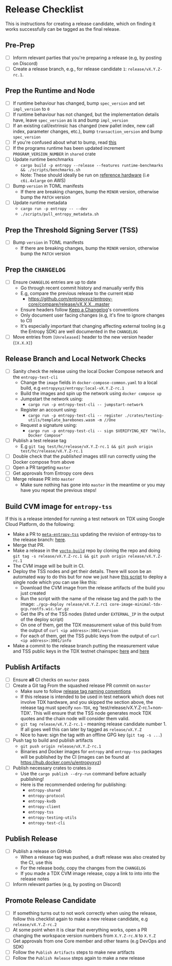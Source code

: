 # Release Checklist

This is instructions for creating a release candidate, which on finding it works successfully can be
tagged as the final release.

## Pre-Prep
- [ ] Inform relevant parties that you're preparing a release (e.g, by posting on Discord)
- [ ] Create a release branch, e.g., for release candidate `1`: `release/vX.Y.Z-rc.1`.

## Prep the Runtime and Node
- [ ] If runtime behaviour has changed, bump `spec_version` and set `impl_version` to `0`
- [ ] If runtime behaviour has not changed, but the implementation details have, leave `spec_version`
  as is and bump `impl_version`
- [ ] If an existing call/extrinsic has changed (new pallet index, new call index, parameter changes,
  etc.), bump `transaction_version` and bump `spec_version`
- [ ] If you're confused about what to bump, read [this](https://paritytech.github.io/polkadot-sdk/master/sp_version/struct.RuntimeVersion.html)
- [ ] If the programs runtime has been updated increment `PROGRAM_VERSION_NUMBER` in `shared` crate
- [ ] Update runtime benchmarks
    - `cargo build -p entropy --release --features runtime-benchmarks && ./scripts/benchmarks.sh`
    - Note: These should ideally be run on [reference hardware](https://wiki.polkadot.network/docs/maintain-guides-how-to-validate-polkadot#reference-hardware) (i.e `c6i.4xlarge` on AWS)
- [ ] Bump `version` in TOML manifests
    - If there are breaking changes, bump the `MINOR` version, otherwise bump the `PATCH` version
- [ ] Update runtime metadata
    - `cargo run -p entropy -- --dev`
    - `./scripts/pull_entropy_metadata.sh`

## Prep the Threshold Signing Server (TSS)
- [ ] Bump `version` in TOML manifests
    - If there are breaking changes, bump the `MINOR` version, otherwise bump the `PATCH` version

## Prep the `CHANGELOG`
- [ ] Ensure `CHANGELOG` entries are up to date
    - Go through recent commit history and manually verify this
    - E.g, compare the previous release to the current `HEAD`
        - https://github.com/entropyxyz/entropy-core/compare/release/vX.X.X...master
    - Ensure headers follow [Keep a Changelog](https://keepachangelog.com/en/1.1.0/)'s conventions
    - Only document user facing changes (e.g, it's fine to ignore changes to CI)
    - It's especially important that changing affecting external tooling (e.g the Entropy SDK) are
      well documented in the `CHANGELOG`
- [ ] Move entries from `[Unreleased]` header to the new version header (`[X.X.X]`)

## Release Branch and Local Network Checks
- [ ] Sanity check the release using the local Docker Compose network and the `entropy-test-cli`
    - Change the `image` fields in `docker-compose-common.yaml` to a local build, e.g
      `entropyxyz/entropy:local-vX.Y.Z-rc.1`
    - Build the images and spin up the network using `docker compose up`
    - Jumpstart the network using:
        - `cargo run -p entropy-test-cli -- jumpstart-network`
    - Register an account using:
        - `cargo run -p entropy-test-cli -- register ./crates/testing-utils/template_barebones.wasm -m //One`
    - Request a signature using:
        - `cargo run -p entropy-test-cli -- sign $VERIFYING_KEY "Hello, Docker Compose"`
- [ ] Publish a test release tag
    - E.g `git tag test/hc/release/vX.Y.Z-rc.1 && git push origin test/hc/release/vX.Y.Z-rc.1`
- [ ] Double check that the _published_ images still run correctly using the Docker compose from
      above
- [ ] Open a PR targeting `master`
- [ ] Get approvals from Entropy core devs
- [ ] Merge release PR into `master`
    - Make sure nothing has gone into `master` in the meantime or you may have you repeat the
      previous steps!

## Build CVM image for `entropy-tss`

If this is a release intended for running a test network on TDX using Google Cloud Platform, do the
following:

- Make a PR to [`meta-entropy-tss`](https://github.com/entropyxyz/meta-entropy-tss) updating the
  revision of entropy-tss to the release branch: [here](https://github.com/entropyxyz/meta-entropy-tss/blob/b621096b36ab13703f72954dab37fd47c2f642e9/recipes-core/entropy-tss/entropy-tss.bb#L42-L43).
- Merge that PR.
- Make a release in the [`yocto-build`](https://github.com/entropyxyz/yocto-build) repo by cloning
  the repo and doing `git tag -s release/vX.Y.Z-rc.1 && git push origin release/vX.Y.Z-rc.1`
- The CVM image will be built in CI.
- Deploy the TSS nodes and get their details. There will soon be an automated way to do this but for
  now we just have [this script](https://github.com/entropyxyz/yocto-build/blob/main/gcp-deploy) to
  deploy a single node which you can use like this:
   - Download the CVM image from the release artifacts of the build you just created
   - Run the script with the name of the release tag and the path to the image: `./gcp-deploy release/vX.Y.Z.rc1 core-image-minimal-tdx-gcp.rootfs.wic.tar.gz`
   - Get the IPs of the TSS nodes (listed under `EXTERNAL_IP` in the output of the deploy script)
   - On one of them, get the TDX measurement value of this build from the output of `curl <ip address>:3001/version`
   - For each of them, get the TSS public keys from the output of `curl <ip address>:3001/info`
- Make a commit to the release branch putting the measurement value and TSS public keys in the TDX
  testnet chainspec [here](https://github.com/entropyxyz/entropy-core/blob/c62f94aa9cf781d6fa5e25a1b981bab70e3bc721/node/cli/src/chain_spec/tdx_testnet.rs#L25) and [here](https://github.com/entropyxyz/entropy-core/blob/c62f94aa9cf781d6fa5e25a1b981bab70e3bc721/node/cli/src/chain_spec/tdx_testnet.rs#L35-L66)

## Publish Artifacts
- [ ] Ensure **all** CI checks on `master` pass
- [ ] Create a Git tag From the squashed release PR commit on `master`
    - Make sure to follow [release tag naming conventions](https://github.com/entropyxyz/meta/wiki/Release-management)
    - If this release is intended to be used in test network which does not involve TDX hardware,
      and you skipped the section above, the release tag must specify `non-TDX`, eg 'test/release/vX.Y.Z-rc.1+non-TDX'.
      This will ensure that the TSS node generates mock TDX quotes and the chain node will consider
      them valid.
    - `git tag release/vX.Y.Z-rc.1` - meaning release candidate number 1. If all goes well this can
      later by tagged as `release/vX.Y.Z`
    - Nice to have: sign the tag with an offline GPG key (`git tag -s ...`)
- [ ] Push tag to build and publish artifacts
    - `git push origin release/vX.Y.Z-rc.1`
    - Binaries and Docker images for `entropy` and `entropy-tss` packages will be published by the
      CI (images can be found at https://hub.docker.com/u/entropyxyz)
- [ ] Publish necessary crates to crates.io
    - Use the `cargo publish --dry-run` command before actually publishing!
    - Here is the recommended ordering for publishing:
        - `entropy-shared`
        - `entropy-protocol`
        - `entropy-kvdb`
        - `entropy-client`
        - `entropy-tss`
        - `entropy-testing-utils`
        - `entropy-test-cli`

## Publish Release
- [ ] Publish a release on GitHub
    - When a release tag was pushed, a draft release was also created by the CI, use this
    - For the release body, copy the changes from the `CHANGELOG`
    - If you made a TDX CVM image release, copy a link to into into the release notes
- [ ] Inform relevant parties (e.g, by posting on Discord)

## Promote Release Candidate
- [ ] If something turns out to not work correctly when using the release, follow this checklist
      again to make a new release candidate, e.g `release/vX.Y.Z-rc.2`
- [ ] At some point when it is clear that everything works, open a PR changing the workspace version
      numbers from `X.Y.Z-rc.N` to `X.Y.Z`
- [ ] Get approvals from one Core member and other teams (e.g DevOps and SDK)
- [ ] Follow the `Publish Artifacts` steps to make new artifacts
- [ ] Follow the `Publish Release` steps again to make a new release
